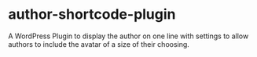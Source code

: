 # author-shortcode-plugin
A WordPress Plugin to display the author on one line with settings to allow authors to include the avatar of a size of their choosing.
